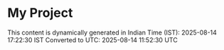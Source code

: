 # My Project

This content is dynamically generated in Indian Time (IST): 2025-08-14 17:22:30 IST
Converted to UTC: 2025-08-14 11:52:30 UTC
